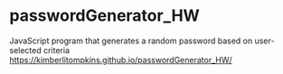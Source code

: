 # passwordGenerator_HW
JavaScript program that generates a random password based on user-selected criteria  
https://kimberlitompkins.github.io/passwordGenerator_HW/
